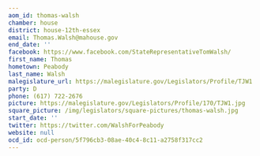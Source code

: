```yaml
---
aom_id: thomas-walsh
chamber: house
district: house-12th-essex
email: Thomas.Walsh@mahouse.gov
end_date: ''
facebook: https://www.facebook.com/StateRepresentativeTomWalsh/
first_name: Thomas
hometown: Peabody
last_name: Walsh
malegislature_url: https://malegislature.gov/Legislators/Profile/TJW1
party: D
phone: (617) 722-2676
picture: https://malegislature.gov/Legislators/Profile/170/TJW1.jpg
square_picture: /img/legislators/square-pictures/thomas-walsh.jpg
start_date: ''
twitter: https://twitter.com/WalshForPeabody
website: null
ocd_id: ocd-person/5f796cb3-08ae-40c4-8c11-a2758f317cc2
---
```


